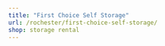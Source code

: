 ```yaml
---
title: "First Choice Self Storage"
url: /rochester/first-choice-self-storage/
shop: storage rental
---
```

